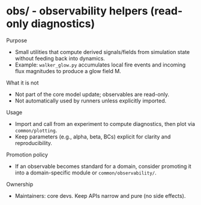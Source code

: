 # obs/ - observability helpers (read-only diagnostics)

Purpose

- Small utilities that compute derived signals/fields from simulation state without feeding back into dynamics.
- Example: `walker_glow.py` accumulates local fire events and incoming flux magnitudes to produce a glow field M.

What it is not

- Not part of the core model update; observables are read-only.
- Not automatically used by runners unless explicitly imported.

Usage

- Import and call from an experiment to compute diagnostics, then plot via `common/plotting`.
- Keep parameters (e.g., alpha, beta, BCs) explicit for clarity and reproducibility.

Promotion policy

- If an observable becomes standard for a domain, consider promoting it into a domain-specific module or `common/observability/`.

Ownership

- Maintainers: core devs. Keep APIs narrow and pure (no side effects).
